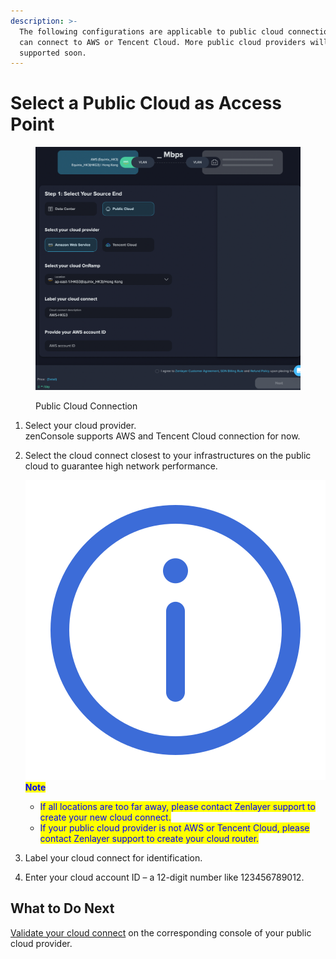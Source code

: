 ```yaml
---
description: >-
  The following configurations are applicable to public cloud connection. You
  can connect to AWS or Tencent Cloud. More public cloud providers will be
  supported soon.
---
```


# Select a Public Cloud as Access Point

<figure><img src="../../../.gitbook/assets/image (20) (1).png" alt=""><figcaption><p>Public Cloud Connection</p></figcaption></figure>

1. Select your cloud provider. \
   zenConsole supports AWS and Tencent Cloud connection for now.
2.  Select the cloud connect closest to your infrastructures on the public cloud to guarantee high network performance.

    <img src="../../../.gitbook/assets/Icon.svg" alt="" data-size="line"><mark style="color:blue;">**Note**</mark>

    * <mark style="color:blue;">If all locations are too far away, please contact Zenlayer support to create your new cloud connect.</mark>
    * <mark style="color:blue;">If your public cloud provider is not AWS or Tencent Cloud, please contact Zenlayer support to create your cloud router.</mark>
3. Label your cloud connect for identification.
4. Enter your cloud account ID – a 12-digit number like 123456789012.



## What to Do Next

[Validate your cloud connect](../validate-connection-in-public-cloud.md) on the corresponding console of your public cloud provider.


